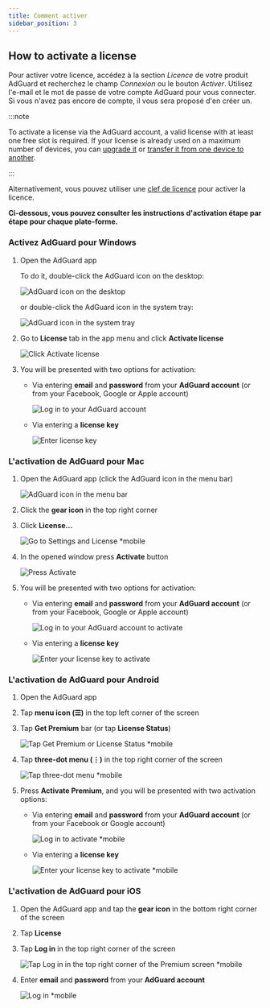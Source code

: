 ```yaml
---
title: Comment activer
sidebar_position: 3
---
```


## How to activate a license

Pour activer votre licence, accédez à la section *Licence* de votre produit AdGuard et recherchez le champ *Connexion* ou le bouton *Activer*. Utilisez l'e-mail et le mot de passe de votre compte AdGuard pour vous connecter. Si vous n'avez pas encore de compte, il vous sera proposé d'en créer un.

:::note

To activate a license via the AdGuard account, a valid license with at least one free slot is required. If your license is already used on a maximum number of devices, you can [upgrade it](../payment-options#upgrade) or [transfer it from one device to another](../transfer).

:::

Alternativement, vous pouvez utiliser une [clef de licence](../what-is#license-key) pour activer la licence.

**Ci-dessous, vous pouvez consulter les instructions d'activation étape par étape pour chaque plate-forme.**

### Activez AdGuard pour Windows

1. Open the AdGuard app

    To do it, double-click the AdGuard icon on the desktop:

    ![AdGuard icon on the desktop](https://cdn.adtidy.org/public/Adguard/kb/newscreenshots/En/General/windowsEn.png)

    or double-click the AdGuard icon in the system tray:

    ![AdGuard icon in the system tray](https://cdn.adtidy.org/public/Adguard/kb/newscreenshots/En/General/windows2En.png)

1. Go to **License** tab in the app menu and click **Activate license**

    ![Click Activate license](https://cdn.adtidy.org/public/Adguard/kb/newscreenshots/En/General/windowslicense1en.png)

1. You will be presented with two options for activation:

    - Via entering **email** and **password** from your **AdGuard account** (or from your Facebook, Google or Apple account)

        ![Log in to your AdGuard account](https://cdn.adtidy.org/public/Adguard/kb/newscreenshots/En/General/windowslicense2en.png)

    - Via entering a **license key**

        ![Enter license key](https://cdn.adtidy.org/public/Adguard/kb/newscreenshots/En/General/windowslicense3en.png)

### L'activation de AdGuard pour Mac

1. Open the AdGuard app (click the AdGuard icon in the menu bar)

    ![AdGuard icon in the menu bar](https://cdn.adtidy.org/public/Adguard/kb/newscreenshots/Ja/General/mac1.png)

1. Click the **gear icon** in the top right corner

1. Click **License...**

    ![Go to Settings and License *mobile](https://cdn.adtidy.org/public/Adguard/kb/newscreenshots/En/General/macEn.png)

1. In the opened window press **Activate** button

    ![Press Activate](https://cdn.adtidy.org/public/Adguard/kb/newscreenshots/En/General/maclicenseen1.png)

1. You will be presented with two options for activation:

    - Via entering **email** and **password** from your **AdGuard  account** (or from your Facebook, Google or Apple account)

        ![Log in to your AdGuard account to activate](https://cdn.adtidy.org/public/Adguard/kb/newscreenshots/En/General/maclicenseen2.png)

    - Via entering a **license key**

        ![Enter your license key to activate](https://cdn.adtidy.org/public/Adguard/kb/newscreenshots/En/General/maclicenseen3.png)

### L'activation de AdGuard pour Android

1. Open the AdGuard app

1. Tap **menu icon (☰)** in the top left corner of the screen

1. Tap **Get Premium** bar (or tap **License Status**)

    ![Tap Get Premium or License Status *mobile](https://cdn.adtidy.org/public/Adguard/kb/newscreenshots/En/General/androidlicense1en.png)

1. Tap **three-dot menu (⋮)** in the top right corner of the screen

    ![Tap three-dot menu *mobile](https://cdn.adtidy.org/public/Adguard/kb/newscreenshots/En/General/android2En.png)

1. Press **Activate Premium**, and you will be presented with two activation options:

    - Via entering **email** and **password** from your **AdGuard account** (or from your Facebook or Google account)

        ![Log in to activate *mobile](https://cdn.adtidy.org/public/Adguard/kb/newscreenshots/En/General/androidlicense2en.png)

    - Via entering a **license key**

        ![Enter your license key to activate *mobile](https://cdn.adtidy.org/public/Adguard/kb/newscreenshots/En/General/androidlicense3en.png)

### L'activation de AdGuard pour iOS

1. Open the AdGuard app and tap the **gear icon** in the bottom right corner of the screen

1. Tap **License**

1. Tap **Log in** in the top right corner of the screen

    ![Tap Log in in the top right corner of the Premium screen *mobile](https://cdn.adtidy.org/content/kb/ad_blocker/iOS/ioslicense1en.png)

1. Enter **email** and **password** from your **AdGuard account**

    ![Log in *mobile](https://cdn.adtidy.org/content/kb/ad_blocker/iOS/ioslicense2en.png)

